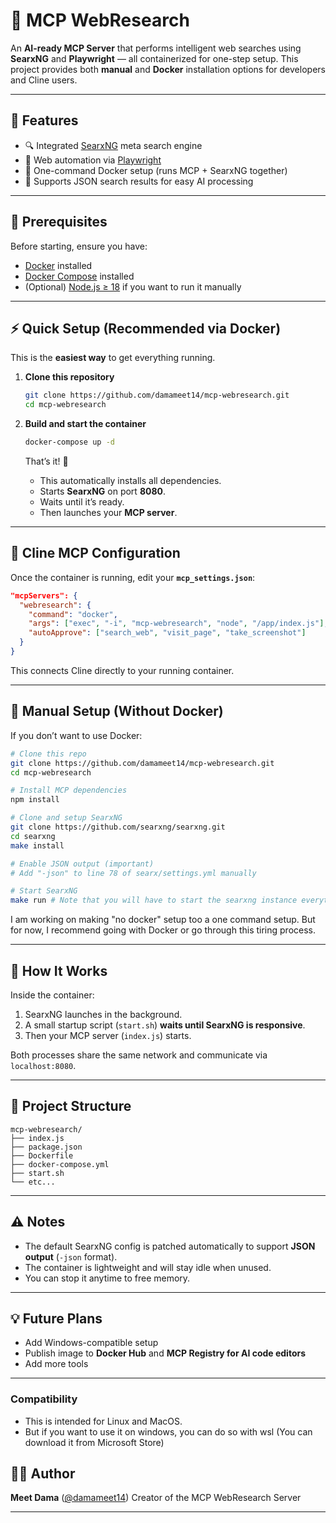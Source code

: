 # 🧠 MCP WebResearch

An **AI-ready MCP Server** that performs intelligent web searches using **SearxNG** and **Playwright** — all containerized for one-step setup.
This project provides both **manual** and **Docker** installation options for developers and Cline users.

---

## 🚀 Features

* 🔍 Integrated [SearxNG](https://github.com/searxng/searxng) meta search engine
* 🧭 Web automation via [Playwright](https://playwright.dev/)
* 🐳 One-command Docker setup (runs MCP + SearxNG together)
* 🧩 Supports JSON search results for easy AI processing

---

## 🧰 Prerequisites

Before starting, ensure you have:

* [Docker](https://docs.docker.com/get-docker/) installed
* [Docker Compose](https://docs.docker.com/compose/install/) installed
* (Optional) [Node.js ≥ 18](https://nodejs.org/) if you want to run it manually

---

## ⚡ Quick Setup (Recommended via Docker)

This is the **easiest way** to get everything running.

1. **Clone this repository**

   ```bash
   git clone https://github.com/damameet14/mcp-webresearch.git
   cd mcp-webresearch
   ```

2. **Build and start the container**

   ```bash
   docker-compose up -d
   ```

   That’s it! 🎉

   * This automatically installs all dependencies.
   * Starts **SearxNG** on port **8080**.
   * Waits until it’s ready.
   * Then launches your **MCP server**.


---

## 🔧 Cline MCP Configuration

Once the container is running, edit your **`mcp_settings.json`**:

```json
"mcpServers": {
  "webresearch": {
    "command": "docker",
    "args": ["exec", "-i", "mcp-webresearch", "node", "/app/index.js"],
    "autoApprove": ["search_web", "visit_page", "take_screenshot"]
  }
}
```

This connects Cline directly to your running container.

---

## 🧱 Manual Setup (Without Docker)

If you don’t want to use Docker:

```bash
# Clone this repo
git clone https://github.com/damameet14/mcp-webresearch.git
cd mcp-webresearch

# Install MCP dependencies
npm install

# Clone and setup SearxNG
git clone https://github.com/searxng/searxng.git
cd searxng
make install

# Enable JSON output (important)
# Add "-json" to line 78 of searx/settings.yml manually

# Start SearxNG
make run # Note that you will have to start the searxng instance everytime you want to use the mcp server.

```

I am working on making "no docker" setup too a one command setup. But for now, I recommend going with Docker or go through this tiring process.

---

## 🧠 How It Works

Inside the container:

1. SearxNG launches in the background.
2. A small startup script (`start.sh`) **waits until SearxNG is responsive**.
3. Then your MCP server (`index.js`) starts.

Both processes share the same network and communicate via `localhost:8080`.

---

## 🧩 Project Structure

```
mcp-webresearch/
├── index.js
├── package.json
├── Dockerfile
├── docker-compose.yml
├── start.sh
└── etc...
```

---


## ⚠️ Notes

* The default SearxNG config is patched automatically to support **JSON output** (`-json` format).
* The container is lightweight and will stay idle when unused.
* You can stop it anytime to free memory.

---

## 💡 Future Plans

* Add Windows-compatible setup
* Publish image to **Docker Hub** and **MCP Registry for AI code editors**
* Add more tools 

---

### Compatibility

* This is intended for Linux and MacOS.
* But if you want to use it on windows, you can do so with wsl (You can download it from Microsoft Store)

## 🧑‍💻 Author

**Meet Dama** ([@damameet14](https://github.com/damameet14))
Creator of the MCP WebResearch Server

---
